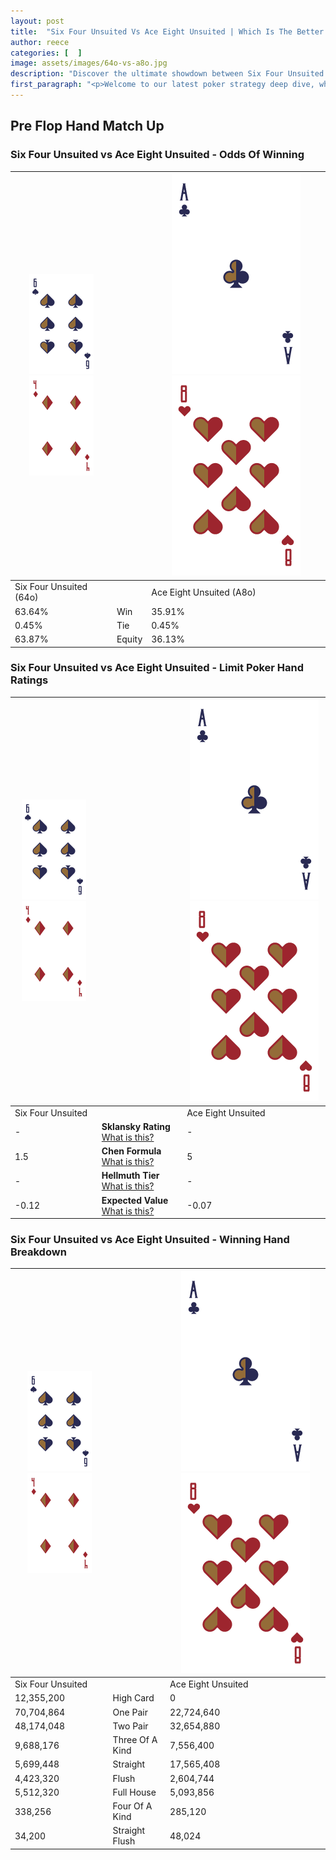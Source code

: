 ```yaml
---
layout: post
title:  "Six Four Unsuited Vs Ace Eight Unsuited | Which Is The Better Hand In Poker? A Complete Guide"
author: reece
categories: [  ]
image: assets/images/64o-vs-a8o.jpg
description: "Discover the ultimate showdown between Six Four Unsuited and Ace Eight Unsuited in poker! Uncover the odds, strategies, and scenarios where one hand triumphs over the other. Get ready to up your poker game with this thrilling analysis."
first_paragraph: "<p>Welcome to our latest poker strategy deep dive, where we're pitting two distinct hands against each other in a high-stakes showdown: Six Four Unsuited vs Ace Eight Unsuited.</p><p>In the dynamic world of poker, every decision counts, and knowing which hand holds the upper hand is key to your success at the table.</p><p>In this article, we'll dissect these two hands, explore the scenarios where one dominates the other, and equip you with the knowledge to make strategic choices that can tip the odds in your favor.</p><p>Get ready to unravel the intriguing dynamics of these poker hands and elevate your game to new heights.</p>"
---
```




[comment]: # (sp0)

## Pre Flop Hand Match Up

<div class="table hand-ratings" markdown="1"> 



### Six Four Unsuited vs Ace Eight Unsuited - Odds Of Winning


    
| ![image info](assets/images/hand1/6.png) ![image info](assets/images/hand1/4o.png) |  | ![image info](assets/images/hand2/A.png) ![image info](assets/images/hand2/8o.png) |
| -------- | -------- | -------- |
| Six Four Unsuited (64o) |  | Ace Eight Unsuited (A8o) |
| 63.64% | Win | 35.91% |
| 0.45% | Tie | 0.45% |
| 63.87% | Equity | 36.13% |




[comment]: # (sp1)



### Six Four Unsuited vs Ace Eight Unsuited - Limit Poker Hand Ratings


    
| ![image info](assets/images/hand1/6.png) ![image info](assets/images/hand1/4o.png) |  | ![image info](assets/images/hand2/A.png) ![image info](assets/images/hand2/8o.png) |
| -------- | -------- | -------- |
| Six Four Unsuited |  | Ace Eight Unsuited |
| - | **Sklansky Rating** [What is this?](/sklansky-rating-explained) | - |
| 1.5 | **Chen Formula** [What is this?](/chen-formula-explained) | 5 |
| - | **Hellmuth Tier** [What is this?](/Hellmuth-tier-explained) | - |
| -0.12 | **Expected Value** [What is this?](/expected-value-explained) | -0.07 |




[comment]: # (sp2)



### Six Four Unsuited vs Ace Eight Unsuited - Winning Hand Breakdown


    
| ![image info](assets/images/hand1/6.png) ![image info](assets/images/hand1/4o.png) |  | ![image info](assets/images/hand2/A.png) ![image info](assets/images/hand2/8o.png) |
| -------- | -------- | -------- |
| Six Four Unsuited |  | Ace Eight Unsuited |
| 12,355,200 | High Card | 0 |
| 70,704,864 | One Pair | 22,724,640 |
| 48,174,048 | Two Pair | 32,654,880 |
| 9,688,176 | Three Of A Kind | 7,556,400 |
| 5,699,448 | Straight | 17,565,408 |
| 4,423,320 | Flush | 2,604,744 |
| 5,512,320 | Full House | 5,093,856 |
| 338,256 | Four Of A Kind | 285,120 |
| 34,200 | Straight Flush | 48,024 |




[comment]: # (sp3)



</div>

[comment]: # (sp4)



[comment]: # (sp5)

